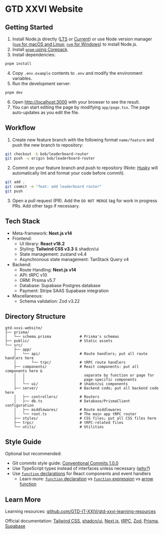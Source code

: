 # GTD XXVI Website

## Getting Started

1. Install Node.js directly ([LTS](https://nodejs.org/en/download/) or [Current](https://nodejs.org/en/download/current)) or use Node version manager ([`nvm` for macOS and Linux](https://github.com/nvm-sh/nvm?tab=readme-ov-file#installing-and-updating); [`nvm` for Windows](https://github.com/coreybutler/nvm-windows?tab=readme-ov-file#overview)) to install Node.js.
2. Install [`pnpm` using Corepack](https://pnpm.io/installation#using-corepack).
3. Install dependencies:

```bash
pnpm install
```

4. Copy `.env.example` contents to `.env` and modify the environment variables.
5. Run the development server:

```bash
pnpm dev
```

6. Open [http://localhost:3000](http://localhost:3000) with your browser to see the result.
7. You can start editing the page by modifying `app/page.tsx`. The page auto-updates as you edit the file.

## Workflow

1. Create new feature branch with the following format `name/feature` and push the new branch to repository:

```bash
git checkout -b bob/leaderboard-router
git push -u origin bob/leaderboard-router
```

2. Commit on your feature branch and push to repository (Note: [Husky](https://typicode.github.io/husky/) will automatically lint and format your code before commit).

```bash
git add .
git commit -m "feat: add leaderboard router"
git push
```

3. Open a pull request (PR). Add the `DO NOT MERGE` tag for work in progress PRs. Add other tags if necessary.

## Tech Stack

- Meta-framework: **Next.js v14**
- Frontend:
  - UI library: **React v18.2**
  - Styling: **Tailwind CSS v3.3** & shadcn/ui
  - State management: zustand v4.4
  - Asynchronous state management: TanStack Query v4
- Backend:
  - Route Handling: **Next.js v14**
  - API: tRPC v10
  - ORM: Prsima v5.7
  - Database: Supabase Postgres database
  - Payment: Stripe SAAS Supabase integration
- Miscellaneous:
  - Schema validation: Zod v3.22

## Directory Structure

```
gtd-xxvi-website/
├── prisma/
│   └── schema.prisma             # Prisma's schemas
├── public/                       # Static assets
└── src/
    ├── app/
    │   └── api/                  # Route handlers; put all route handlers here
    │       └── trpc/             # tRPC route handlers
    ├── components/               # React components: put all components here &
    │   │                           separate by function or page for
    │   │                           page-specific components
    │   └── ui/                   # shadcn/ui components
    ├── server/                   # Backend code; put all backend code here
    │   ├── controllers/          # Routers
    │   ├── db.ts                 # Database/PrismaClient configuration
    │   ├── middlewares/          # Route middlewares
    │   └── root.ts               # The main app tRPC router
    ├── styles/                   # CSS files; put all CSS files here
    ├── trpc/                     # tRPC-related files
    └── utils/                    # Utilities
```

## Style Guide

Optional but recommended:

- Git commits style guide: [Conventional Commits 1.0.0](https://www.conventionalcommits.org/en/v1.0.0/)
- Use TypeScript types instead of interfaces unless necessary ([_why?_](https://youtu.be/zM9UPcIyyhQ?si=TI7vrg4OZAOpBd1x))
- Use [`function` declarations](https://developer.mozilla.org/en-US/docs/Web/JavaScript/Reference/Statements/function) for React components and event handlers
  - Learn more: [`function` declaration](https://developer.mozilla.org/en-US/docs/Web/JavaScript/Reference/Statements/function#hoisting) vs [`function` expression](https://developer.mozilla.org/en-US/docs/Web/JavaScript/Reference/Operators/function) vs [arrow function](https://developer.mozilla.org/en-US/docs/Web/JavaScript/Reference/Functions/Arrow_functions)

## Learn More

Learning resources: [github.com/GTD-IT-XXIV/gtd-xxvi-learning-resources](https://github.com/GTD-IT-XXIV/gtd-xxvi-learning-resources)

Official documentation: [Tailwind CSS](https://tailwindcss.com/docs/utility-first), [shadcn/ui](https://ui.shadcn.com/docs/cli), [Next.js](https://nextjs.org/docs), [tRPC](https://trpc.io/docs), [Zod](https://zod.dev/), [Prisma](https://www.prisma.io/docs/orm), [Supabase](https://supabase.com/docs)
